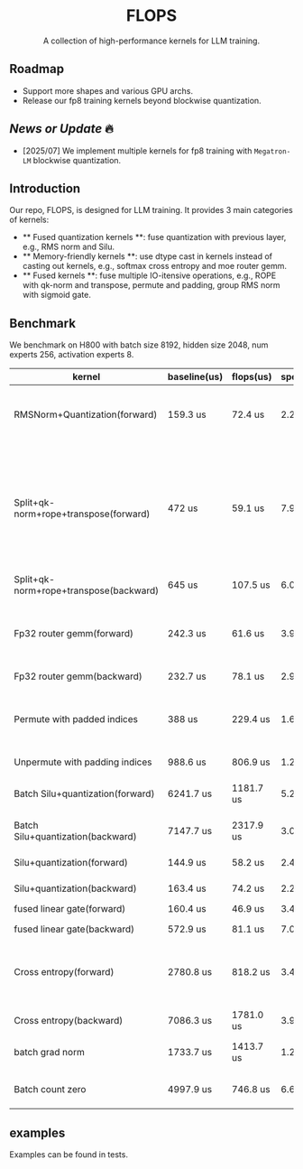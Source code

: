 

<h1 align="center">FLOPS</h1>

  
<p align="center">
   A collection of high-performance kernels for LLM training.
</p>



## Roadmap ##

- Support more shapes and various GPU archs.
- Release our fp8 training kernels beyond blockwise quantization.

## *News or Update* 🔥

- [2025/07] We implement multiple kernels for fp8 training with `Megatron-LM` blockwise quantization. 


## Introduction

Our repo, FLOPS, is designed for LLM training. It provides 3 main categories of kernels:

- ** Fused quantization kernels **: fuse quantization with previous layer, e.g., RMS norm and Silu.
- ** Memory-friendly kernels **: use dtype cast in kernels instead of casting out kernels, e.g., softmax cross entropy and moe router gemm.
- ** Fused  kernels **: fuse multiple IO-itensive operations, e.g., ROPE with qk-norm and transpose, permute and padding, group RMS norm with sigmoid gate.


## Benchmark

We benchmark on H800 with batch size 8192, hidden size 2048, num experts 256, activation experts 8.

| kernel | baseline(us) | flops(us) | speedup | desc |
|--------|--------------|-----------|---------|------|
| RMSNorm+Quantization(forward) | 159.3 us | 72.4 us | 2.2 | recomputation-optimized layernorm & quantization kernel |
| Split+qk-norm+rope+transpose(forward) | 472 us | 59.1 us | 7.99 | split qkv (layout[length, bs, dim]) to q/k/v, rmsnorm with qk heads, half rope with qk heads and transpose to layout[bs,length, num_heads, head_dim] |
| Split+qk-norm+rope+transpose(backward) | 645 us | 107.5 us | 6.0 | |
| Fp32 router gemm(forward) | 242.3 us | 61.6 us | 3.931 | read bf16 input and cast to fp32 in register to save activation memory and accelerate IO. |
| Fp32 router gemm(backward) | 232.7 us | 78.1 us | 2.979 | |
| Permute with padded indices | 388 us | 229.4 us | 1.69 | pad indices instead of activations, reuse padding indices of permutation |
| Unpermute with padding indices | 988.6 us | 806.9 us | 1.23 | |
| Batch Silu+quantization(forward) | 6241.7 us | 1181.7 us | 5.28 | Used in routed experts silu activation (with expert# = 32) |
| Batch Silu+quantization(backward) | 7147.7 us | 2317.9 us | 3.08 | |
| Silu+quantization(forward) | 144.9 us | 58.2 us | 2.48 | Used in shared expert silu activation |
| Silu+quantization(backward) | 163.4 us | 74.2 us | 2.2 | |
| fused linear gate(forward) | 160.4 us | 46.9 us | 3.42 | used in linear attention |
| fused linear gate(backward) | 572.9 us | 81.1 us | 7.06 | |
| Cross entropy(forward) | 2780.8 us | 818.2 us | 3.4 | Use bf16 input and inplace upgrade for backward (with vocab size 157184) |
| Cross entropy(backward) | 7086.3 us | 1781.0 us | 3.98 | |
| batch grad norm | 1733.7 us | 1413.7 us | 1.23 | Used in calculate grad norm |
| Batch count zero | 4997.9 us | 746.8 us | 6.69 | Used in calculate grad zero |


## examples

Examples can be found in tests.